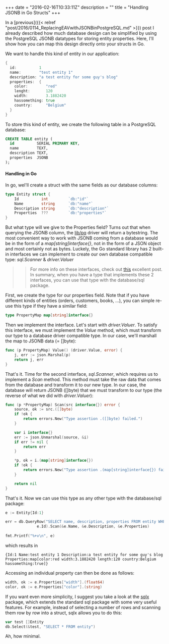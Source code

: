 +++
date = "2016-02-16T10:33:11Z"
description = ""
title = "Handling JSONB in Go Structs"
+++

In a [previous]({{< relref "post/2016/0114_ReplacingEAVwithJSONBinPostgreSQL.md" >}}) post I already described how much database design can be simplified by using the PostgreSQL JSONB datatypes for storing entity properties. Here, I'll show how you can map this design directly onto your structs in Go. 

We want to handle this kind of entity in our application:

```go
{
  id:          1
  name:        "test entity 1"
  description: "a test entity for some guy's blog"
  properties:  {
    color:        "red"
    lenght:       120
    width:        3.1882420
    hassomething: true
    country:      "Belgium"
  } 
}
```

To store this kind of entity, we create the following table in a PostgreSQL database:

```sql
CREATE TABLE entity (
  id          SERIAL PRIMARY KEY, 
  name        TEXT, 
  description TEXT,
  properties  JSONB
);
```

#### Handling in Go

In go, wel'll create a struct with the same fields as our database columns:

```go
type Entity struct {
	Id          int         `db:"id"`
	Name        string      `db:"name"`
	Description string      `db:"description"`
	Properties  ???         `db:"properties"`
}
```

But what type will we give to the Properties field? Turns out that when querying the JSONB column, the [lib/pq](https://github.com/lib/pq) driver will return a bytestring. The most convenient way to work with JSONB coming from a database would be in the form of a *map[string]interface{}*, not in the form of a JSON object and most certainly not as bytes. Luckely, the Go standard library has 2 built-in interfaces we can implement to create our own database compatible type: *sql.Scanner* & *driver.Valuer*

>> For more info on these interfaces, check out [this](http://jmoiron.net/blog/built-in-interfaces) excellent post. In summary, when you have a type that implements these 2 interfaces, you can use that type with the database/sql package.

First, we create the type for our properties field. Note that if you have different kinds of entities (orders, customers, books, ...), you can simple re-use this type if they have a similar field: 

```go
type PropertyMap map[string]interface{}
```

Then we implement the interface. Let's start with *driver.Valuer*. To satisfy this interface, we must implement the *Value* method, which must transform our type to a database driver compatible type. In our case, we'll marshall the map to JSONB data (= []byte):

```go
func (p PropertyMap) Value() (driver.Value, error) {
	j, err := json.Marshal(p)
	return j, err
}
```

That's it. Time for the second interface, *sql.Scanner*, which requires us to implement a *Scan* method. This method must take the raw data that comes from the database and transform it to our new type. In our case, the database will return JSONB ([]byte) that we must transform to our type (the reverse of what we did with *driver.Valuer*):

```go
func (p *PropertyMap) Scan(src interface{}) error {
	source, ok := src.([]byte)
	if !ok {
		return errors.New("Type assertion .([]byte) failed.")
	}

	var i interface{}
	err := json.Unmarshal(source, &i)
	if err != nil {
		return err
	}

	*p, ok = i.(map[string]interface{})
	if !ok {
		return errors.New("Type assertion .(map[string]interface{}) failed.")
	}

	return nil
}
```

That's it. Now we can use this type as any other type with the database/sql package:

```go
e := Entity{Id:1}

err = db.QueryRow("SELECT name, description, properties FROM entity WHERE id = $1", 
              e.Id).Scan(&e.Name, &e.Description, &e.Properties)
              
fmt.Printf("%+v\n", e)
```

which results in 

```
{Id:1 Name:test entity 1 Description:a test entity for some guy's blog Properties:map[color:red width:3.1882420 length:120 country:Belgium hassomething:true]}
```

Accessing an individual property can then be done as follows:

```go
width, ok := e.Properties["width"].(float64)
color, ok := e.Properties["color"].(string)
```

If you want even more simplicity, I suggest you take a look at the [sqlx](https://github.com/jmoiron/sqlx) package, which extends the standard sql package with some very useful features. For example, instead of selecting a number of rows and scanning them row by row into a struct, sqlx allows you to do this:

```go
var test []Entity
db.Select(&test, "SELECT * FROM entity")
```

Ah, how minimal. 




